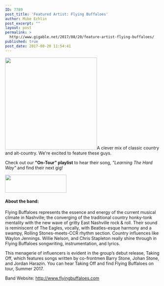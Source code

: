 ```yaml
---
ID: 7789
post_title: 'Featured Artist: Flying Buffaloes'
author: Mike Echlin
post_excerpt: ""
layout: post
permalink: >
  http://www.gigable.net/2017/08/20/feature-artist-flying-buffaloes/
published: true
post_date: 2017-08-20 11:54:41
---
```

<a href="http://www.gigable.net/wp-content/uploads/2017/08/20806740_10155670725648223_412187984_o.jpg"><img class="alignleft size-medium wp-image-7790" src="http://www.gigable.net/wp-content/uploads/2017/08/20806740_10155670725648223_412187984_o-300x300.jpg" alt="" width="300" height="300" /></a>A clever mix of classic country and alt-country. We're excited to feature these guys.

Check out our <strong>"On-Tour" playlist</strong> to hear their song, <em>"Learning The Hard Way" </em>and find their next gig!

<a href="https://itunes.apple.com/us/app/gigable-music-discovery/id1118761510?mt=8" target="_blank" rel="https://itunes.apple.com/us/app/gigable-music-discovery/id1118761510?mt=8 noopener">
<img class="alignleft wp-image-5286" src="http://www.gigable.net/wp-content/uploads/2015/05/Download_on_the_App_Store_Badge.svg_-e1468263271649.png" alt="" width="200" height="59" /></a>
<h4></h4>
<h4></h4>
<h4></h4>
<h4>About the band:</h4>
Flying Buffaloes represents the essence and energy of the current musical climate in Nashville; the converging of the traditional country honky-tonk mentality with the new wave of gritty East Nashville rock &amp; roll. Their sound is reminiscent of The Eagles, vocally, with Beatles-esque harmony and a swampy, Rolling Stones-meets-CCR rhythm section. Country influences like Waylon Jennings. Willie Nelson, and Chris Stapleton really shine through in Flying Buffaloes songwriting, instrumentation, and lyrics.

This menagerie of influencers is evident in the group’s debut release, Taking Off, which features songs written by co-frontmen Barry Stone, Johan Stone, and Jordan Harazin. You can hear Taking Off and find Flying Buffaloes on tour, Summer 2017.

Band Website: <a href="http://www.flyingbuffaloes.com">http://www.flyingbuffaloes.com</a>